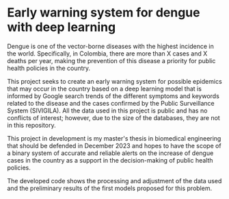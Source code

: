 # Early warning system for dengue with deep learning
Dengue is one of the vector-borne diseases with the highest incidence in the world. Specifically, in Colombia, there are more than X cases and X deaths per year, making the prevention of this disease a priority for public health policies in the country.

This project seeks to create an early warning system for possible epidemics that may occur in the country based on a deep learning model that is informed by Google search trends of the different symptoms and keywords related to the disease and the cases confirmed by the Public Surveillance System (SIVIGILA). All the data used in this project is public and has no conflicts of interest; however, due to the size of the databases, they are not in this repository.

This project in development is my master's thesis in biomedical engineering that should be defended in December 2023 and hopes to have the scope of a binary system of accurate and reliable alerts on the increase of dengue cases in the country as a support in the decision-making of public health policies.

The developed code shows the processing and adjustment of the data used and the preliminary results of the first models proposed for this problem.